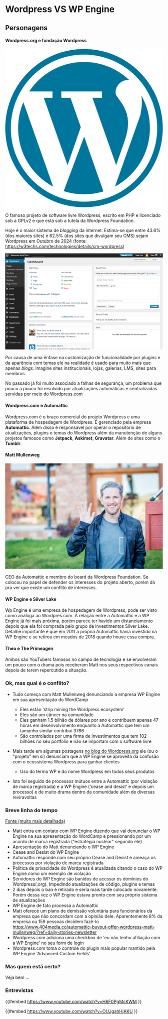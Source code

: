# Wordpress VS WP Engine

## Personagens

#### **Wordpress.org e fundação Wordpress**

![logo.png](./wordpress/logo.png)

O famoso projeto de software livre Wordpress, escrito em PHP e licenciado sob a GPLv2 e que está sob a tutela da Wordpress Foundation.

Hoje é o maior sistema de *blogging* da internet. Estima-se que entre 43.6% (dos maiores sites) e 62.5% (dos sites que divulgam seu CMS) sejam Wordpress em Outubro de 2024 (fonte: <https://w3techs.com/technologies/details/cm-wordpress>)

![dashboard.png](./wordpress/dashboard.png)

Por causa de uma ênfase na customização de funcionalidade por plugins e da aparência com temas ele na realidade é usado para muito mais que apenas *blogs*. Imagine sites institucionais, lojas, galerias, LMS, sites para membros.

No passado já foi muito associado a falhas de segurança, um problema que pouco a pouco foi resolvido por atualizações automáticas e centralizadas servidas por meio do Wordpress.com

#### Wordpress.com e Automattic

Wordpress.com é o braço comercial do projeto Wordpress e uma plataforma de hospedagem de Wordpress. É gerenciado pela empresa **Automattic**. Além disso é responsável por operar o repositório de atualizações, plugins e temas do Wordpress além da manutenção de alguns projetos famosos como **Jetpack**, **Askimet**, **Gravatar**. Além de sites como o **Tumblr**.

#### Matt Mullenweg

![matt.jpg](./wordpress/matt.jpg)

CEO da Automattic e membro do board da Wordpress Foundation. Se colocou no papel de defender os interesses do projeto aberto, porém dá pra ver que existe um conflito de interesses.

#### WP Engine e Silver Lake

Wp Engine é uma empresa de hospedagem de Wordpress, pode ser visto como análoga ao Wordpres.com. A relação entre a Automattic e a WP Engine já foi mais próxima, porém parece ter havido um distanciamento depois que ela foi comprada pelo grupo de investimentos Silver Lake. Detalhe importante é que em 2011 a própria Automattic havia investido na WP Engine e se retirou em meados de 2018 quando houve essa compra.

#### Theo e The Primeagen

Ambos são YouTubers famosos no campo de tecnologia e se envolveram um pouco com o drama pois receberam Matt nos seus respectivos canais depois de terem repercutido a situação.

### Ok, mas qual é o conflito?

- Tudo começa com Matt Mullenweg denunciando a empresa WP Engine em sua apresentação do WordCamp
  - Eles estão 'strip mining the Wordpress ecosystem'
  - Eles são um câncer na comunidade
  - Eles ganham 1.5 bilhão de dólares por ano e contribuem apenas 47 horas em desenvolvimento enquanto a Automattic que tem um tamanho similar contribui 3786
  - São controlados por uma firma de investimentos que tem 102 bilhões no seu portfolio e não se importam com o software livre
- Mais tarde em algumas postagens [no blog do Wordpress.org](https://wordpress.org/news/2024/09/wp-engine/) ele (ou o "projeto" em si) denunciam que a WP Engine se aproveita da confusão com o ecossistema Wordpress para ganhar clientes
  - Uso do termo WP e do nome Wordpress em todos seus produtos


- Isto foi seguido de processos mútuos entre a Automattic (por violação de marca registrada) e a WP Engine ('cease and desist' e depois um processo) e de muito drama dentro da comunidade além de diversas reviravoltas

### Breve linha do tempo

[Fonte (muito mais detalhada)](https://www.joeyoungblood.com/technology/timeline-of-wordpress-and-wp-engine-drama/)

- Matt entra em contato com WP Engine dizendo que vai denunciar o WP Engine na sua apresentação do WordCamp e pressionando por um acordo de marca registrada ("estratégia nuclear" segundo ele)
- Apresentação do Matt denunciando o WP Engine
- Cease and Desist do WP Engine
- Automattic responde com seu próprio Cease and Desist e ameaça os processos por violação de marca registrada
- Política de privacidade do Wordpress é atualizada citando o caso do WP Engine como um exemplo de violação
- Servidores do WP Engine são banidos de acessar os domínios do Wordpress(.org). Impedindo atualizações de código, plugins e temas
- 2 dias depois o ban é retirado e seria mais tarde colocado novamente. Porém dessa vez o WP Engine estava pronto com seu próprio sistema de atualizações
- WP Engine de fato processa a Automattic
- Matt oferece um plano de demissão voluntária para funcionários da empresa que não concordam com a opinião dele. Aparentemente 8% da empresa ou 159 pessoas decidem fazê-lo <https://www.404media.co/automattic-buyout-offer-wordpress-matt-mullenweg/?ref=daily-stories-newsletter>
- Wordpress.com adiciona uma checkbox de 'eu não tenho afiliação com a WP Engine' no seu form de login
- Wordpress.com toma o controle do plugin mais popular mantido pela WP Engine 'Advanced Custom Fields'


### Mas quem está certo?

Veja bem ...

### Entrevistas

{{#embed https://www.youtube.com/watch?v=H6F0PgMcKWM }}

{{#embed https://www.youtube.com/watch?v=OUJgahHjAKU }}
